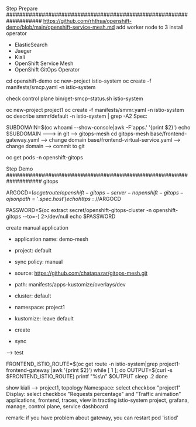 Step Prepare
###################################################################
https://github.com/rhthsa/openshift-demo/blob/main/openshift-service-mesh.md
add worker node to 3
install operator 
- ElasticSearch
- Jaeger
- Kiali
- OpenShift Service Mesh
- OpenShift GitOps Operator

cd openshift-demo
oc new-project istio-system
oc create -f manifests/smcp.yaml -n istio-system

check control plane
bin/get-smcp-status.sh istio-system

oc new-project project1 
oc create -f manifests/smmr.yaml -n istio-system
oc describe smmr/default -n istio-system | grep -A2 Spec:

SUBDOMAIN=$(oc whoami --show-console|awk -F'apps.' '{print $2}')
echo $SUBDOMAIN
---> in git --> gitops-mesh
cd gitops-mesh
base/frontend-gateway.yaml  --> change domain
base/frontend-virtual-service.yaml --> change domain
--> commit to git


oc get pods -n openshift-gitops



Step Demo
###################################################################
gitops

ARGOCD=$(oc get route/openshift-gitops-server -n openshift-gitops -o jsonpath='{.spec.host}')
echo https://$ARGOCD


PASSWORD=$(oc extract secret/openshift-gitops-cluster -n openshift-gitops --to=-) 2>/dev/null
echo $PASSWORD

create manual application
- application name: demo-mesh
- project: default
- sync policy: manual
- source: https://github.com/chatapazar/gitops-mesh.git
- path: manifests/apps-kustomize/overlays/dev
- cluster: default
- namespace: project1
- kustomize: leave default
- create

- sync

--> test

FRONTEND_ISTIO_ROUTE=$(oc get route -n istio-system|grep project1-frontend-gateway |awk '{print $2}')
while [ 1 ];
do
        OUTPUT=$(curl -s $FRONTEND_ISTIO_ROUTE)
        printf "%s\n" $OUTPUT
        sleep .2
done

show kiali --> project1, topology
Namespace: select checkbox "project1"
Display: select checkbox "Requests percentage" and "Traffic animation"
applications, frontend, traces, view in tracting
istio-system project, grafana, manage, control plane, service dashboard

remark: if you have problem about gateway, you can restart pod 'istiod'